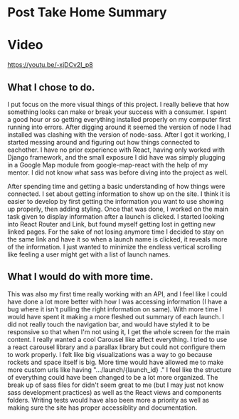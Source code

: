 

# Post Take Home Summary

# Video 

https://youtu.be/-xjDCv2I_p8

## What I chose to do.

I put focus on the more visual things of this project. I really believe that how something looks can make or break your success with a consumer. I spent a good hour or so getting everything installed properly on my computer first running into errors. After digging around it seemed the version of node I had installed was clashing with the version of node-sass. After I got it working, I started messing around and figuring out how things connected to eachother. I have no prior experience with React, having only worked with Django framework, and the small exposure I did have was simply plugging in a Google Map module from google-map-react with the help of my mentor. I did not know what sass was before diving into the project as well.

After spending time and getting a basic understanding of how things were connected. I set about getting information to show up on the site. I think it is easier to develop by first getting the information you want to use showing up properly, then adding styling. Once that was done, I worked on the main task given to display information after a launch is clicked. I started looking into React Router and Link, but found myself getting lost in getting new linked pages. For the sake of not losing anymore time I decided to stay on the same link and have it so when a launch name is clicked, it reveals more of the information. I just wanted to minimize the endless vertical scrolling like feeling a user might get with a list of launch names.


## What I would do with more time.

This was also my first time really working with an API, and I feel like I could have done a lot more better with how I was accessing information (I have a bug where it isn't pulling the right information on same). With more time I would have spent it making a more fleshed out summary of each launch. I did not really touch the navigation bar, and would have styled it to be responsive so that when I'm not using it, I get the whole screen for the main content. I really wanted a cool Carousel like affect everything. I tried to use a react carousel library and a parallax library but could not configure them to work properly. I felt like big visualizations was a way to go because rockets and space itself is big. More time would have allowed me to make more custom urls like having ".../launch/{launch_id} ." I feel like the structure of everything could have been changed to be a lot more organized. The break up of sass files for didn't seem great to me (but I may just not know sass development practices) as well as the React views and components folders. Writing tests would have also been more a priority as well as making sure the site has proper accessiblity and documentation.

